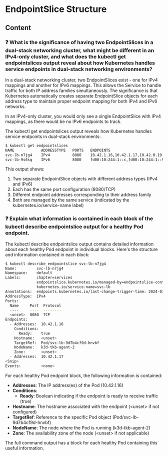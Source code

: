 # EndpointSlice Structure

## Content

### ❓ What is the significance of having two EndpointSlices in a dual-stack networking cluster, what might be different in an IPv4-only cluster, and what does the kubectl get endpointslices output reveal about how Kubernetes handles service endpoints in dual-stack networking environments?
In a dual-stack networking cluster, two EndpointSlices exist - one for IPv4 mappings and another for IPv6 mappings. This allows the Service to handle traffic for both IP address families simultaneously. The significance is that Kubernetes automatically creates separate EndpointSlice objects for each address type to maintain proper endpoint mapping for both IPv4 and IPv6 networks.

In an IPv4-only cluster, you would only see a single EndpointSlice with IPv4 mappings, as there would be no IPv6 endpoints to track.

The kubectl get endpointslices output reveals how Kubernetes handles service endpoints in dual-stack environments:

```bash
$ kubectl get endpointslices
NAME            ADDRESSTYPE   PORTS   ENDPOINTS                                       AGE
svc-lb-n7jg4    IPv4          8080    10.42.1.16,10.42.1.17,10.42.0.19  + 7 more...   2m1s
svc-lb-9s6sq    IPv6          8080    fd00:10:244:1::c,fd00:10:244:1::9 + 7 more...   2m1s
```

This output shows:
1. Two separate EndpointSlice objects with different address types (IPv4 and IPv6)
2. Each has the same port configuration (8080/TCP)
3. Different endpoint addresses corresponding to their address family
4. Both are managed by the same service (indicated by the kubernetes.io/service-name label)

### ❓ Explain what information is contained in each block of the kubectl describe endpointslice output for a healthy Pod endpoint.
The kubectl describe endpointslice output contains detailed information about each healthy Pod endpoint in individual blocks. Here's the structure and information contained in each block:

```bash
$ kubectl describe endpointslice svc-lb-n7jg4
Name:         svc-lb-n7jg4
Namespace:    default
Labels:       chapter=services
              endpointslice.kubernetes.io/managed-by=endpointslice-controller.k8s.io
              kubernetes.io/service-name=svc-lb
Annotations:  endpoints.kubernetes.io/last-change-trigger-time: 2024-01-01T18:13:40Z
AddressType:  IPv4
Ports:
  Name     Port  Protocol
  ----     ----  --------
  <unset>  8080  TCP
Endpoints:
  - Addresses:  10.42.1.16
    Conditions:
      Ready:    true
    Hostname:   <unset>
    TargetRef:  Pod/svc-lb-9d7b4cf9d-hnvbf
    NodeName:   k3d-tkb-agent-2
    Zone:       <unset>
  - Addresses:  10.42.1.17
<Snip>
Events:         <none>
```

For each healthy Pod endpoint block, the following information is contained:

- **Addresses**: The IP address(es) of the Pod (10.42.1.16)
- **Conditions**: 
  - **Ready**: Boolean indicating if the endpoint is ready to receive traffic (true)
- **Hostname**: The hostname associated with the endpoint (\<unset\> if not configured)
- **TargetRef**: Reference to the specific Pod object (Pod/svc-lb-9d7b4cf9d-hnvbf)
- **NodeName**: The node where the Pod is running (k3d-tkb-agent-2)
- **Zone**: The availability zone of the node (\<unset\> if not applicable)

The full command output has a block for each healthy Pod containing this useful information.

